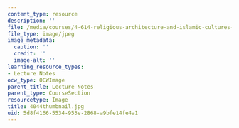 ```yaml
---
content_type: resource
description: ''
file: /media/courses/4-614-religious-architecture-and-islamic-cultures-fall-2002/5d8f41665534953e2868a9bfe14fe4a1_4044thumbnail.jpg
file_type: image/jpeg
image_metadata:
  caption: ''
  credit: ''
  image-alt: ''
learning_resource_types:
- Lecture Notes
ocw_type: OCWImage
parent_title: Lecture Notes
parent_type: CourseSection
resourcetype: Image
title: 4044thumbnail.jpg
uid: 5d8f4166-5534-953e-2868-a9bfe14fe4a1
---
```

